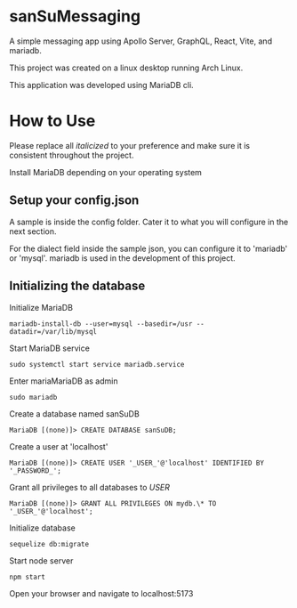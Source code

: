 # sanSuMessaging

A simple messaging app using Apollo Server, GraphQL, React, Vite, and mariadb.

This project was created on a linux desktop running Arch Linux.

This application was developed using MariaDB cli.

# How to Use

Please replace all _italicized_ to your preference and make sure it is consistent throughout the project.

Install MariaDB depending on your operating system

## Setup your config.json

A sample is inside the config folder. Cater it to what you will configure in the next section.

For the dialect field inside the sample json, you can configure it to 'mariadb' or 'mysql'. mariadb is used in the development of this project.

## Initializing the database

Initialize MariaDB

```
mariadb-install-db --user=mysql --basedir=/usr --datadir=/var/lib/mysql
```

Start MariaDB service

```
sudo systemctl start service mariadb.service
```

Enter mariaMariaDB as admin

```
sudo mariadb
```

Create a database named sanSuDB

```
MariaDB [(none)]> CREATE DATABASE sanSuDB;
```

Create a user at 'localhost'

```
MariaDB [(none)]> CREATE USER '_USER_'@'localhost' IDENTIFIED BY '_PASSWORD_';
```

Grant all privileges to all databases to _USER_

```
MariaDB [(none)]> GRANT ALL PRIVILEGES ON mydb.\* TO '_USER_'@'localhost';
```

Initialize database

```
sequelize db:migrate
```

Start node server

```
npm start
```

Open your browser and navigate to localhost:5173
